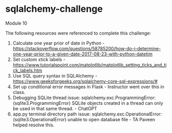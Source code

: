 # sqlalchemy-challenge
Module 10

The following resources were referenced to complete this challenge:
1. Calculate one year prior of date in Python - https://stackoverflow.com/questions/58785200/how-do-i-determine-one-year-prior-to-a-given-date-2017-08-23-with-python-datetim
2. Set custom xtick labels - https://www.tutorialspoint.com/matplotlib/matplotlib_setting_ticks_and_tick_labels.htm
3. Use SQL query syntax in SQLAlchemy - https://www.geeksforgeeks.org/sqlalchemy-core-sql-expressions/#
4. Set up conditional error messages in Flask - Instructor went over this in class.
5. Debugging SQLite thread issue: sqlalchemy.exc.ProgrammingError: (sqlite3.ProgrammingError) SQLite objects created in a thread can only be used in that same thread. - ChatGPT
6. app.py terminal directory path issue: sqlalchemy.exc.OperationalError: (sqlite3.OperationalError) unable to open database file - TA Paveen helped resolve this.